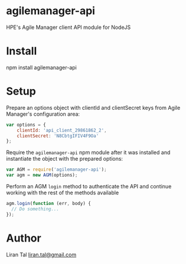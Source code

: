 # agilemanager-api
HPE's Agile Manager client API module for NodeJS

# Install

npm install agilemanager-api

# Setup

Prepare an options object with clientId and clientSecret keys from Agile Manager's configuration area:
```javascript
var options = {
	clientId: 'api_client_29861862_2',
	clientSecret: 'N8CbtgIFIV4F9Oa'
};
```

Require the `agilemanager-api` npm module after it was installed and instantiate the object with the prepared options:
```javascript
var AGM = require('agilemanager-api');
var agm = new AGM(options);
```

Perform an AGM `login` method to authenticate the API and continue working with the rest of the methods available
```javascript
agm.login(function (err, body) {
  // Do something...
});
```


# Author
Liran Tal <liran.tal@gmail.com>
